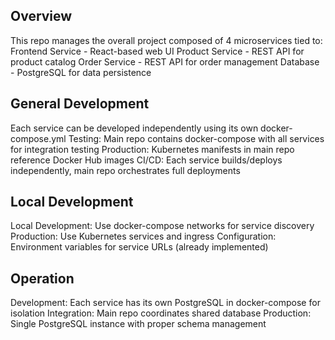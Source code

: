 ## Overview ##
This repo manages the overall project composed of 4 microservices tied to:
Frontend Service - React-based web UI
Product Service - REST API for product catalog
Order Service - REST API for order management
Database - PostgreSQL for data persistence

## General Development ##
Each service can be developed independently using its own docker-compose.yml
Testing: Main repo contains docker-compose with all services for integration testing
Production: Kubernetes manifests in main repo reference Docker Hub images
CI/CD: Each service builds/deploys independently, main repo orchestrates full deployments

## Local Development ##
Local Development: Use docker-compose networks for service discovery
Production: Use Kubernetes services and ingress
Configuration: Environment variables for service URLs (already implemented)

## Operation ##
Development: Each service has its own PostgreSQL in docker-compose for isolation
Integration: Main repo coordinates shared database
Production: Single PostgreSQL instance with proper schema management

